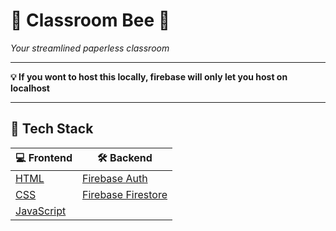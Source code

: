 # 🐝 Classroom Bee 📎

*Your streamlined paperless classroom*
<hr>
<b> 💡 If you wont to host this locally, firebase will only let you host on localhost</b>
<hr>

## 🍔 Tech Stack

| 💻 Frontend | 🛠️ Backend |
|-------------|-------------|
| [HTML](https://developer.mozilla.org/en-US/docs/Web/HTML) | [Firebase Auth](https://firebase.google.com/docs/auth) |
| [CSS](https://developer.mozilla.org/en-US/docs/Web/CSS) | [Firebase Firestore](https://firebase.google.com/docs/firestore) |
| [JavaScript](https://developer.mozilla.org/en-US/docs/Web/JavaScript) | |
